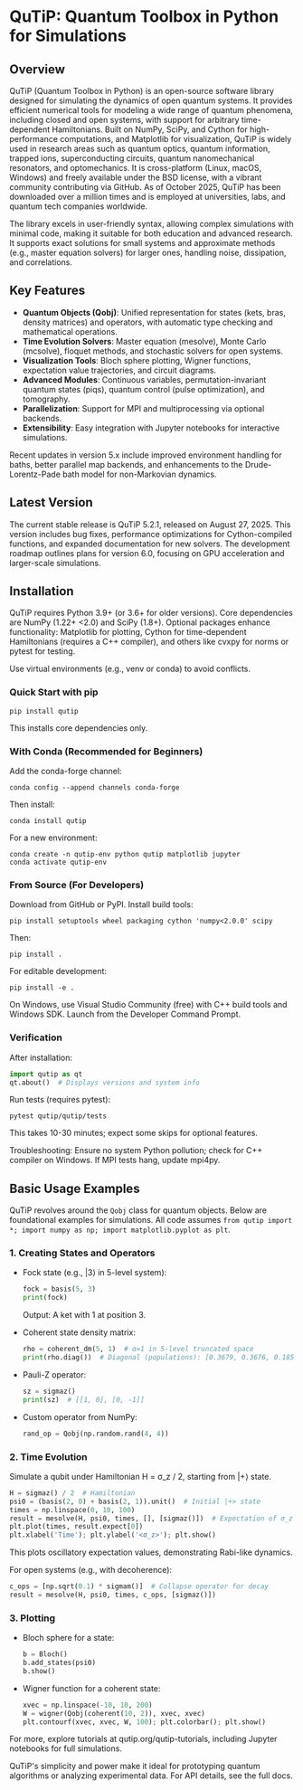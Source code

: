 # QuTiP: Quantum Toolbox in Python for Simulations

## Overview
QuTiP (Quantum Toolbox in Python) is an open-source software library designed for simulating the dynamics of open quantum systems. It provides efficient numerical tools for modeling a wide range of quantum phenomena, including closed and open systems, with support for arbitrary time-dependent Hamiltonians. Built on NumPy, SciPy, and Cython for high-performance computations, and Matplotlib for visualization, QuTiP is widely used in research areas such as quantum optics, quantum information, trapped ions, superconducting circuits, quantum nanomechanical resonators, and optomechanics. It is cross-platform (Linux, macOS, Windows) and freely available under the BSD license, with a vibrant community contributing via GitHub. As of October 2025, QuTiP has been downloaded over a million times and is employed at universities, labs, and quantum tech companies worldwide.

The library excels in user-friendly syntax, allowing complex simulations with minimal code, making it suitable for both education and advanced research. It supports exact solutions for small systems and approximate methods (e.g., master equation solvers) for larger ones, handling noise, dissipation, and correlations.

## Key Features
- **Quantum Objects (Qobj)**: Unified representation for states (kets, bras, density matrices) and operators, with automatic type checking and mathematical operations.
- **Time Evolution Solvers**: Master equation (mesolve), Monte Carlo (mcsolve), floquet methods, and stochastic solvers for open systems.
- **Visualization Tools**: Bloch sphere plotting, Wigner functions, expectation value trajectories, and circuit diagrams.
- **Advanced Modules**: Continuous variables, permutation-invariant quantum states (piqs), quantum control (pulse optimization), and tomography.
- **Parallelization**: Support for MPI and multiprocessing via optional backends.
- **Extensibility**: Easy integration with Jupyter notebooks for interactive simulations.

Recent updates in version 5.x include improved environment handling for baths, better parallel map backends, and enhancements to the Drude-Lorentz-Pade bath model for non-Markovian dynamics.

## Latest Version
The current stable release is QuTiP 5.2.1, released on August 27, 2025. This version includes bug fixes, performance optimizations for Cython-compiled functions, and expanded documentation for new solvers. The development roadmap outlines plans for version 6.0, focusing on GPU acceleration and larger-scale simulations.

## Installation
QuTiP requires Python 3.9+ (or 3.6+ for older versions). Core dependencies are NumPy (1.22+ <2.0) and SciPy (1.8+). Optional packages enhance functionality: Matplotlib for plotting, Cython for time-dependent Hamiltonians (requires a C++ compiler), and others like cvxpy for norms or pytest for testing.

Use virtual environments (e.g., venv or conda) to avoid conflicts.

### Quick Start with pip
```
pip install qutip
```
This installs core dependencies only.

### With Conda (Recommended for Beginners)
Add the conda-forge channel:
```
conda config --append channels conda-forge
```
Then install:
```
conda install qutip
```
For a new environment:
```
conda create -n qutip-env python qutip matplotlib jupyter
conda activate qutip-env
```

### From Source (For Developers)
Download from GitHub or PyPI. Install build tools:
```
pip install setuptools wheel packaging cython 'numpy<2.0.0' scipy
```
Then:
```
pip install .
```
For editable development:
```
pip install -e .
```
On Windows, use Visual Studio Community (free) with C++ build tools and Windows SDK. Launch from the Developer Command Prompt.

### Verification
After installation:
```python
import qutip as qt
qt.about()  # Displays versions and system info
```
Run tests (requires pytest):
```
pytest qutip/qutip/tests
```
This takes 10-30 minutes; expect some skips for optional features.

Troubleshooting: Ensure no system Python pollution; check for C++ compiler on Windows. If MPI tests hang, update mpi4py.

## Basic Usage Examples
QuTiP revolves around the `Qobj` class for quantum objects. Below are foundational examples for simulations. All code assumes `from qutip import *; import numpy as np; import matplotlib.pyplot as plt`.

### 1. Creating States and Operators
- Fock state (e.g., |3⟩ in 5-level system):
  ```python
  fock = basis(5, 3)
  print(fock)
  ```
  Output: A ket with 1 at position 3.

- Coherent state density matrix:
  ```python
  rho = coherent_dm(5, 1)  # α=1 in 5-level truncated space
  print(rho.diag())  # Diagonal (populations): [0.3679, 0.3676, 0.1852, 0.0581, 0.0212]
  ```

- Pauli-Z operator:
  ```python
  sz = sigmaz()
  print(sz)  # [[1, 0], [0, -1]]
  ```

- Custom operator from NumPy:
  ```python
  rand_op = Qobj(np.random.rand(4, 4))
  ```

### 2. Time Evolution
Simulate a qubit under Hamiltonian H = σ_z / 2, starting from |+⟩ state.
```python
H = sigmaz() / 2  # Hamiltonian
psi0 = (basis(2, 0) + basis(2, 1)).unit()  # Initial |+> state
times = np.linspace(0, 10, 100)
result = mesolve(H, psi0, times, [], [sigmaz()])  # Expectation of σ_z
plt.plot(times, result.expect[0])
plt.xlabel('Time'); plt.ylabel('<σ_z>'); plt.show()
```
This plots oscillatory expectation values, demonstrating Rabi-like dynamics.

For open systems (e.g., with decoherence):
```python
c_ops = [np.sqrt(0.1) * sigmam()]  # Collapse operator for decay
result = mesolve(H, psi0, times, c_ops, [sigmaz()])
```

### 3. Plotting
- Bloch sphere for a state:
  ```python
  b = Bloch()
  b.add_states(psi0)
  b.show()
  ```

- Wigner function for a coherent state:
  ```python
  xvec = np.linspace(-10, 10, 200)
  W = wigner(Qobj(coherent(10, 2)), xvec, xvec)
  plt.contourf(xvec, xvec, W, 100); plt.colorbar(); plt.show()
  ```

For more, explore tutorials at qutip.org/qutip-tutorials, including Jupyter notebooks for full simulations.

QuTiP's simplicity and power make it ideal for prototyping quantum algorithms or analyzing experimental data. For API details, see the full docs.